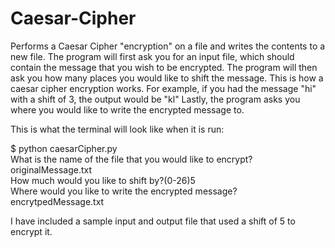 # Caesar-Cipher
Performs a Caesar Cipher "encryption" on a file and writes the contents to a new file.
The program will first ask you for an input file, which should contain the message that you wish to be encrypted.
The program will then ask you how many places you would like to shift the message.
This is how a caesar cipher encryption works. 
For example, if you had the message "hi" with a shift of 3, the output would be "kl"
Lastly, the program asks you where you would like to write the encrypted message to.

This is what the terminal will look like when it is run:


$ python caesarCipher.py     
What is the name of the file that you would like to encrypt?originalMessage.txt     
How much would you like to shift by?(0-26)5     
Where would you like to write the encrypted message?encrytpedMessage.txt


I have included a sample input and output file that used a shift of 5 to encrypt it.
